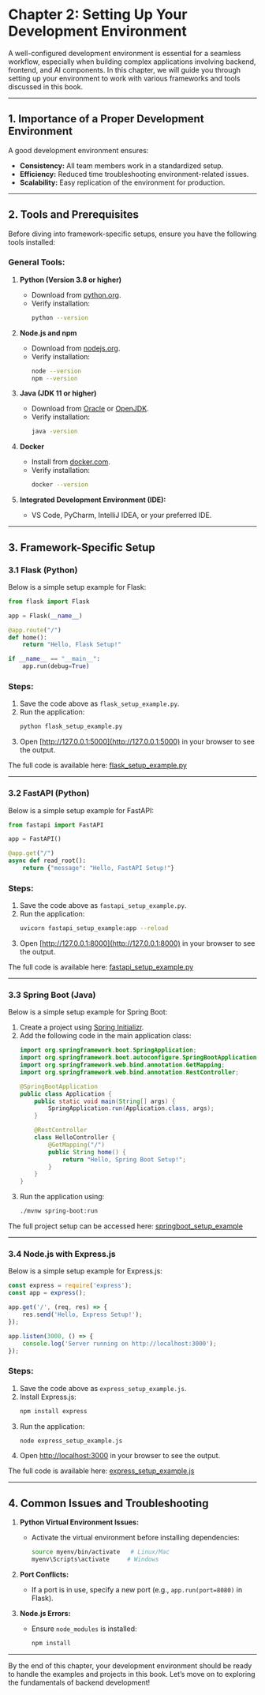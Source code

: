 # Chapter 2: Setting Up Your Development Environment

A well-configured development environment is essential for a seamless workflow, especially when building complex applications involving backend, frontend, and AI components. In this chapter, we will guide you through setting up your environment to work with various frameworks and tools discussed in this book.

---

## 1. Importance of a Proper Development Environment

A good development environment ensures:
- **Consistency:** All team members work in a standardized setup.
- **Efficiency:** Reduced time troubleshooting environment-related issues.
- **Scalability:** Easy replication of the environment for production.

---

## 2. Tools and Prerequisites

Before diving into framework-specific setups, ensure you have the following tools installed:

### General Tools:
1. **Python (Version 3.8 or higher)**
   - Download from [python.org](https://www.python.org/).
   - Verify installation:
     ```bash
     python --version
     ```

2. **Node.js and npm**
   - Download from [nodejs.org](https://nodejs.org/).
   - Verify installation:
     ```bash
     node --version
     npm --version
     ```

3. **Java (JDK 11 or higher)**
   - Download from [Oracle](https://www.oracle.com/java/technologies/javase-downloads.html) or [OpenJDK](https://openjdk.org/).
   - Verify installation:
     ```bash
     java -version
     ```

4. **Docker**
   - Install from [docker.com](https://www.docker.com/).
   - Verify installation:
     ```bash
     docker --version
     ```

5. **Integrated Development Environment (IDE):**
   - VS Code, PyCharm, IntelliJ IDEA, or your preferred IDE.

---

## 3. Framework-Specific Setup

### **3.1 Flask (Python)**

Below is a simple setup example for Flask:

```python
from flask import Flask

app = Flask(__name__)

@app.route("/")
def home():
    return "Hello, Flask Setup!"

if __name__ == "__main__":
    app.run(debug=True)
```

### Steps:
1. Save the code above as `flask_setup_example.py`.
2. Run the application:
   ```bash
   python flask_setup_example.py
   ```
3. Open [http://127.0.0.1:5000](http://127.0.0.1:5000) in your browser to see the output.

The full code is available here:
[flask_setup_example.py](../code/chapter2/flask_setup_example.py)

---

### **3.2 FastAPI (Python)**

Below is a simple setup example for FastAPI:

```python
from fastapi import FastAPI

app = FastAPI()

@app.get("/")
async def read_root():
    return {"message": "Hello, FastAPI Setup!"}
```

### Steps:
1. Save the code above as `fastapi_setup_example.py`.
2. Run the application:
   ```bash
   uvicorn fastapi_setup_example:app --reload
   ```
3. Open [http://127.0.0.1:8000](http://127.0.0.1:8000) in your browser to see the output.

The full code is available here:
[fastapi_setup_example.py](../code/chapter2/fastapi_setup_example.py)

---

### **3.3 Spring Boot (Java)**

Below is a simple setup example for Spring Boot:

1. Create a project using [Spring Initializr](https://start.spring.io/).
2. Add the following code in the main application class:
   ```java
   import org.springframework.boot.SpringApplication;
   import org.springframework.boot.autoconfigure.SpringBootApplication;
   import org.springframework.web.bind.annotation.GetMapping;
   import org.springframework.web.bind.annotation.RestController;

   @SpringBootApplication
   public class Application {
       public static void main(String[] args) {
           SpringApplication.run(Application.class, args);
       }

       @RestController
       class HelloController {
           @GetMapping("/")
           public String home() {
               return "Hello, Spring Boot Setup!";
           }
       }
   }
   ```
3. Run the application using:
   ```bash
   ./mvnw spring-boot:run
   ```

The full project setup can be accessed here:
[springboot_setup_example](../code/chapter2/springboot_setup_example/)

---

### **3.4 Node.js with Express.js**

Below is a simple setup example for Express.js:

```javascript
const express = require('express');
const app = express();

app.get('/', (req, res) => {
    res.send('Hello, Express Setup!');
});

app.listen(3000, () => {
    console.log('Server running on http://localhost:3000');
});
```

### Steps:
1. Save the code above as `express_setup_example.js`.
2. Install Express.js:
   ```bash
   npm install express
   ```
3. Run the application:
   ```bash
   node express_setup_example.js
   ```
4. Open [http://localhost:3000](http://localhost:3000) in your browser to see the output.

The full code is available here:
[express_setup_example.js](../code/chapter2/express_setup_example.js)

---

## 4. Common Issues and Troubleshooting

1. **Python Virtual Environment Issues:**
   - Activate the virtual environment before installing dependencies:
     ```bash
     source myenv/bin/activate   # Linux/Mac
     myenv\Scripts\activate     # Windows
     ```

2. **Port Conflicts:**
   - If a port is in use, specify a new port (e.g., `app.run(port=8080)` in Flask).

3. **Node.js Errors:**
   - Ensure `node_modules` is installed:
     ```bash
     npm install
     ```

---

By the end of this chapter, your development environment should be ready to handle the examples and projects in this book. Let’s move on to exploring the fundamentals of backend development!
